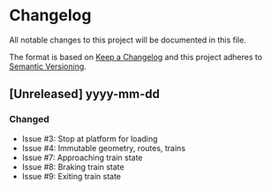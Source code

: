 # Changelog

All notable changes to this project will be documented in this file.

The format is based on [Keep a Changelog](http://keepachangelog.com/en/1.0.0/)
and this project adheres to [Semantic Versioning](http://semver.org/spec/v2.0.0.html).

## [Unreleased] yyyy-mm-dd

### Changed

- Issue #3: Stop at platform for loading
- Issue #4: Immutable geometry, routes, trains
- Issue #7: Approaching train state
- Issue #8: Braking train state
- Issue #9: Exiting train state

